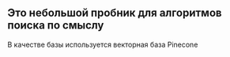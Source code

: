 ## Это небольшой пробник для алгоритмов поиска по смыслу
В качестве базы используется векторная база Pinecone
